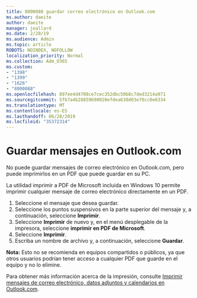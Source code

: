 ```yaml
---
title: 8000088 guardar correo electrónico en Outlook.com
ms.author: daeite
author: daeite
manager: joallard
ms.date: 2/28/19
ms.audience: Admin
ms.topic: article
ROBOTS: NOINDEX, NOFOLLOW
localization_priority: Normal
ms.collection: Adm_O365
ms.custom:
- "1398"
- "1399"
- "1626"
- "8000088"
ms.openlocfilehash: 897ee4d4708ce7cec352dbc50b8c7ded3214a971
ms.sourcegitcommit: 5fb7a4b28859690020efdea630d03e70cc0e6334
ms.translationtype: MT
ms.contentlocale: es-ES
ms.lasthandoff: 06/28/2019
ms.locfileid: "35372314"
---
```

# <a name="saving-messages-in-outlookcom"></a>Guardar mensajes en Outlook.com

No puede guardar mensajes de correo electrónico en Outlook.com, pero puede imprimirlos en un PDF que puede guardar en su PC.

La utilidad imprimir a PDF de Microsoft incluida en Windows 10 permite imprimir cualquier mensaje de correo electrónico directamente en un PDF.

1. Seleccione el mensaje que desea guardar.
2. Seleccione los puntos suspensivos en la parte superior del mensaje y, a continuación, seleccione **Imprimir**.
3. Seleccione **Imprimir** de nuevo y, en el menú desplegable de la impresora, seleccione **imprimir en PDF de Microsoft**.
4. Seleccione **Imprimir**.
5. Escriba un nombre de archivo y, a continuación, seleccione **Guardar**.

**Nota:** Esto no se recomienda en equipos compartidos o públicos, ya que otros usuarios podrían tener acceso a cualquier PDF que guarde en el equipo y no lo elimine.

Para obtener más información acerca de la impresión, consulte [Imprimir mensajes de correo electrónico, datos adjuntos y calendarios en Outlook.com](https://support.office.com/article/c835b8e5-b310-4cab-ac15-b6eb95149855).